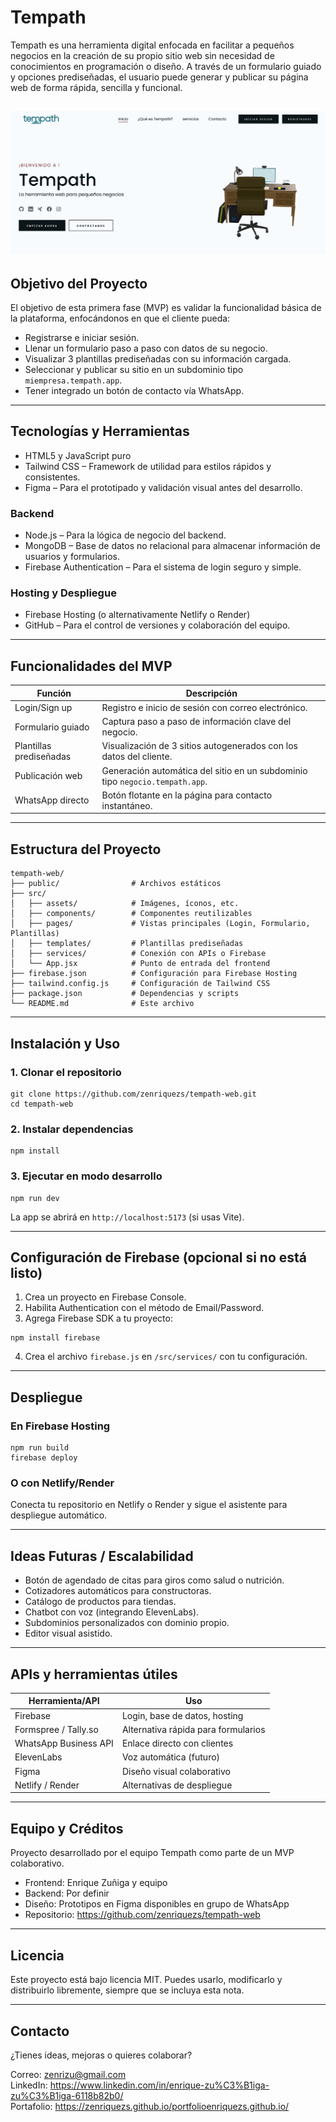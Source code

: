# Tempath

Tempath es una herramienta digital enfocada en facilitar a pequeños negocios en la creación de su propio sitio web sin necesidad de conocimientos en programación o diseño. A través de un formulario guiado y opciones prediseñadas, el usuario puede generar y publicar su página web de forma rápida, sencilla y funcional.


![Tempath Preview](./assets/img/Tempath.jpeg)
---

## Objetivo del Proyecto

El objetivo de esta primera fase (MVP) es validar la funcionalidad básica de la plataforma, enfocándonos en que el cliente pueda:

- Registrarse e iniciar sesión.
- Llenar un formulario paso a paso con datos de su negocio.
- Visualizar 3 plantillas prediseñadas con su información cargada.
- Seleccionar y publicar su sitio en un subdominio tipo `miempresa.tempath.app`.
- Tener integrado un botón de contacto vía WhatsApp.

---

## Tecnologías y Herramientas

- HTML5 y JavaScript puro
- Tailwind CSS – Framework de utilidad para estilos rápidos y consistentes.
- Figma – Para el prototipado y validación visual antes del desarrollo.

### Backend
- Node.js – Para la lógica de negocio del backend.
- MongoDB – Base de datos no relacional para almacenar información de usuarios y formularios.
- Firebase Authentication – Para el sistema de login seguro y simple.

### Hosting y Despliegue
- Firebase Hosting (o alternativamente Netlify o Render)
- GitHub – Para el control de versiones y colaboración del equipo.

---

## Funcionalidades del MVP

| Función | Descripción |
|--------|-------------|
| Login/Sign up | Registro e inicio de sesión con correo electrónico. |
| Formulario guiado | Captura paso a paso de información clave del negocio. |
| Plantillas prediseñadas | Visualización de 3 sitios autogenerados con los datos del cliente. |
| Publicación web | Generación automática del sitio en un subdominio tipo `negocio.tempath.app`. |
| WhatsApp directo | Botón flotante en la página para contacto instantáneo. |

---

## Estructura del Proyecto

```
tempath-web/
├── public/                # Archivos estáticos
├── src/
│   ├── assets/            # Imágenes, íconos, etc.
│   ├── components/        # Componentes reutilizables
│   ├── pages/             # Vistas principales (Login, Formulario, Plantillas)
│   ├── templates/         # Plantillas prediseñadas
│   ├── services/          # Conexión con APIs o Firebase
│   └── App.jsx            # Punto de entrada del frontend
├── firebase.json          # Configuración para Firebase Hosting
├── tailwind.config.js     # Configuración de Tailwind CSS
├── package.json           # Dependencias y scripts
└── README.md              # Este archivo
```

---

## Instalación y Uso

### 1. Clonar el repositorio

```
git clone https://github.com/zenriquezs/tempath-web.git
cd tempath-web
```

### 2. Instalar dependencias

```
npm install
```

### 3. Ejecutar en modo desarrollo

```
npm run dev
```

La app se abrirá en `http://localhost:5173` (si usas Vite).

---

## Configuración de Firebase (opcional si no está listo)

1. Crea un proyecto en Firebase Console.
2. Habilita Authentication con el método de Email/Password.
3. Agrega Firebase SDK a tu proyecto:

```
npm install firebase
```

4. Crea el archivo `firebase.js` en `/src/services/` con tu configuración.

---

## Despliegue

### En Firebase Hosting

```
npm run build
firebase deploy
```

### O con Netlify/Render

Conecta tu repositorio en Netlify o Render y sigue el asistente para despliegue automático.

---

## Ideas Futuras / Escalabilidad

- Botón de agendado de citas para giros como salud o nutrición.
- Cotizadores automáticos para constructoras.
- Catálogo de productos para tiendas.
- Chatbot con voz (integrando ElevenLabs).
- Subdominios personalizados con dominio propio.
- Editor visual asistido.

---

## APIs y herramientas útiles

| Herramienta/API | Uso |
|----------------|-----|
| Firebase | Login, base de datos, hosting |
| Formspree / Tally.so | Alternativa rápida para formularios |
| WhatsApp Business API | Enlace directo con clientes |
| ElevenLabs | Voz automática (futuro) |
| Figma | Diseño visual colaborativo |
| Netlify / Render | Alternativas de despliegue |

---

## Equipo y Créditos

Proyecto desarrollado por el equipo Tempath como parte de un MVP colaborativo.

- Frontend: Enrique Zuñiga y equipo
- Backend: Por definir
- Diseño: Prototipos en Figma disponibles en grupo de WhatsApp
- Repositorio: https://github.com/zenriquezs/tempath-web

---

## Licencia

Este proyecto está bajo licencia MIT. Puedes usarlo, modificarlo y distribuirlo libremente, siempre que se incluya esta nota.

---

## Contacto

¿Tienes ideas, mejoras o quieres colaborar?

Correo: zenrizu@gmail.com  
LinkedIn: https://www.linkedin.com/in/enrique-zu%C3%B1iga-zu%C3%B1iga-6118b82b0/  
Portafolio: https://zenriquezs.github.io/portfolioenriquezs.github.io/
